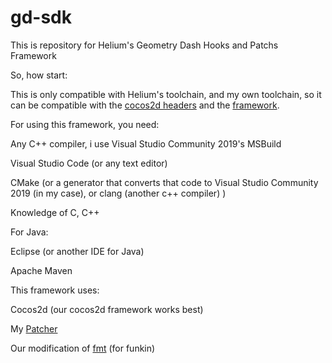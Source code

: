 # gd-sdk

This is repository for Helium's Geometry Dash Hooks and Patchs Framework

So, how start:

This is only compatible with Helium's toolchain, and my own toolchain, so it can be compatible with the [cocos2d headers](https://github.com/HeliumUniversal/cocos2d-x) and the [framework](https://github.com/HeliumUniversal/framework).

For using this framework, you need:

Any C++ compiler, i use Visual Studio Community 2019's MSBuild

Visual Studio Code (or any text editor)

CMake (or a generator that converts that code to Visual Studio Community 2019 (in my case), or clang (another c++ compiler) )

Knowledge of C, C++

For Java:

Eclipse (or another IDE for Java)

Apache Maven



This framework uses:

Cocos2d (our cocos2d framework works best)

My [Patcher](https://github.com/Adrikikicp/Patcher)

Our modification of [fmt](https://github.com/HeliumUniversal/fmt) (for funkin)
